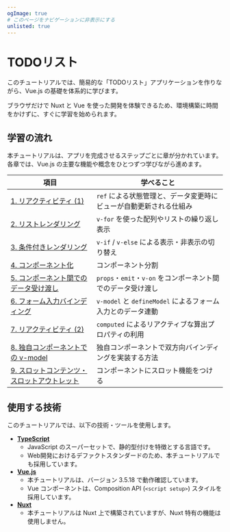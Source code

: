 ```yaml
---
ogImage: true
# このページをナビゲーションに非表示にする
unlisted: true
---
```


# TODOリスト

このチュートリアルでは、簡易的な「TODOリスト」アプリケーションを作りながら、Vue.js の基礎を体系的に学びます。

ブラウザだけで Nuxt と Vue を使った開発を体験できるため、環境構築に時間をかけずに、すぐに学習を始められます。

## 学習の流れ

本チュートリアルは、アプリを完成させるステップごとに章が分かれています。
各章では、Vue.js の主要な機能や概念をひとつずつ学びながら進めます。

| 項目                                                                              | 学べること                                                         |
| --------------------------------------------------------------------------------- | ------------------------------------------------------------------ |
| [1. リアクティビティ (1)](/workspace/todo-list/reactivity-1/)                     | `ref` による状態管理と、データ変更時にビューが自動更新される仕組み |
| [2. リストレンダリング](/workspace/todo-list/list-rendering/)                     | `v-for` を使った配列やリストの繰り返し表示                         |
| [3. 条件付きレンダリング](/workspace/todo-list/conditional/)                      | `v-if` / `v-else` による表示・非表示の切り替え                     |
| [4. コンポーネント化](/workspace/todo-list/componentization-1/)                   | コンポーネント分割                                                 |
| [5. コンポーネント間でのデータ受け渡し](/workspace/todo-list/componentization-2/) | `props`・`emit`・`v-on` をコンポーネント間でのデータ受け渡し       |
| [6. フォーム入力バインディング](/workspace/todo-list/v-model/)                    | `v-model` と `defineModel` によるフォーム入力とのデータ連動        |
| [7. リアクティビティ (2)](/workspace/todo-list/reactivity-2/)                     | `computed` によるリアクティブな算出プロパティの利用                |
| [8. 独自コンポーネントでの v-model](/workspace/todo-list/componentization-2/)     | 独自コンポーネントで双方向バインディングを実装する方法             |
| [9. スロットコンテンツ・スロットアウトレット](/workspace/todo-list/v-slot/)       | コンポーネントにスロット機能をつける                               |

## 使用する技術

このチュートリアルでは、以下の技術・ツールを使用します。

- [**TypeScript**](https://www.typescriptlang.org/)
  - JavaScript のスーパーセットで、静的型付けを特徴とする言語です。
  - Web開発におけるデファクトスタンダードのため、本チュートリアルでも採用しています。
- [**Vue.js**](https://ja.vuejs.org/)
  - 本チュートリアルは、バージョン 3.5.18 で動作確認しています。
  - Vue コンポーネントは、Composition API (`<script setup>`) スタイルを採用しています。
- [**Nuxt**](https://nuxt.com/)
  - 本チュートリアルは Nuxt 上で構築されていますが、Nuxt 特有の機能は使用しません。

